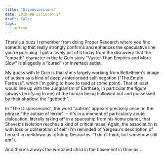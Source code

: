 ```yaml
---
title: "Dispossessions"
date: 2018-06-25T16:04:17 
draft: false
tags:
  - autism
---
```

There's a buzz I remember from doing Proper Research where you find something that really strongly confirms and enhances the speculative line you're pursuing. I got a lovely jolt of it today from the discovery that the "empath" character in the le Guin story "Vaster Than Empires and More Slow" is allegedly a "cured" (or inverted) autist.

My guess with le Guin is that she's largely working from Bettelheim's image of autism as a kind of deeply interiorised self-negation ("The Empty Fortress", which I'm going to have to read at some point). That at least would line up with the Jungianism of Earthsea, in particular the figure (always terrifying to me) of the human being hollowed out and possessed by their shadow, the "gebbeth".

In "The Dispossessed", the word "autism" appears precisely once, in the phrase "the autism of terror" -- it's in a moment of particularly acute dislocation, literally taking off in a spaceship from his home planet, that Shevek's isolation reaches a kind of critical mass. Again, the association is with loss or obliteration of self (I'm reminded of Yergeau's description of herself in meltdown as refuting Descartes: "I don't think, but somehow still am").

And there's always the wretched child in the basement in Omelas...

